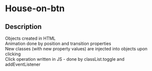 # House-on-btn

## Description 

Objects created in HTML  
Animation done by position and transition properties  
New classes (with new property values) are injected into objects upon clicking  
Click operation written in JS - done by classList.toggle and addEventListener
